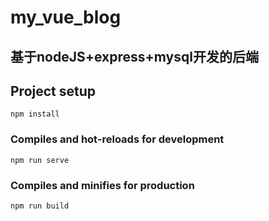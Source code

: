 # my_vue_blog

## 基于nodeJS+express+mysql开发的后端







## Project setup

```
npm install
```

### Compiles and hot-reloads for development
```
npm run serve
```

### Compiles and minifies for production
```
npm run build
```



